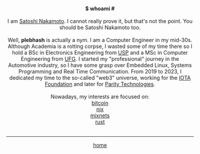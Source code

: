 <center>

  <b> $ whoami # </b>
  <br><br>
  I am <a href="http://bitcoin.org/bitcoin.pdf" target="_blank">Satoshi Nakamoto</a>. I cannot really prove it, but that's not the point. You should be Satoshi Nakamoto too.
  <br><br>
  Well, <b>plebhash</b> is actually a nym. I am a Computer Engineer in my mid-30s. Although Academia is a rotting corpse, I wasted some of my time there so I hold a BSc in Electronics Engineering from <a href="https://www5.usp.br" target="_blank">USP</a> and a MSc in Computer Engineering from <a href="https://ufg.br" target="_blank">UFG</a>. I started my "professional" journey in the Automotive industry, so I have some grasp over Embedded Linux, Systems Programming and Real Time Communication. From 2019 to 2023, I dedicated my time to the so-called "web3" universe, working for the <a href="https://iota.org" target="_blank">IOTA Foundation</a> and later for <a href="https://parity.io" target="_blank">Parity Technologies</a>.
  <br><br>
  Nowadays, my interests are focused on: <br>
  <a href="http://bitcoin.org" target="_blank">bitcoin</a><br>
  <a href="https://nixos.org" target="_blank">nix</a><br>
  <a href="https://paritytech.github.io/mixnet-spec/" target="_blank">mixnets</a><br>
  <a href="https://rust-lang.org" target="_blank">rust</a><br>
  <br>
  <hr>

  <a href="../index.html">home</a>

</center>
